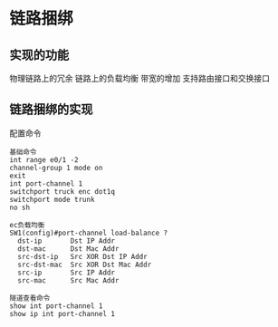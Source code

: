 # 链路捆绑

## 实现的功能

物理链路上的冗余
链路上的负载均衡
带宽的增加
支持路由接口和交换接口

## 链路捆绑的实现

配置命令

```route cmd
基础命令
int range e0/1 -2
channel-group 1 mode on
exit
int port-channel 1
switchport truck enc dot1q
switchport mode trunk
no sh

ec负载均衡
SW1(config)#port-channel load-balance ?
  dst-ip       Dst IP Addr
  dst-mac      Dst Mac Addr
  src-dst-ip   Src XOR Dst IP Addr
  src-dst-mac  Src XOR Dst Mac Addr
  src-ip       Src IP Addr
  src-mac      Src Mac Addr

隧道查看命令
show int port-channel 1
show ip int port-channel 1
```